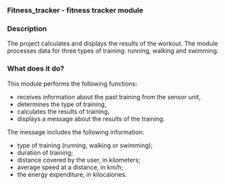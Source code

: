 ### Fitness_tracker - fitness tracker module
### Description
The project calculates and displays the results of the workout. The module processes data for three types of training: running, walking and swimming.
### What does it do?
This module performs the following functions:
- receives information about the past training from the sensor unit,
- determines the type of training,
- calculates the results of training,
- displays a message about the results of the training.

The message includes the following information:
- type of training (running, walking or swimming);
- duration of training;
- distance covered by the user, in kilometers;
- average speed at a distance, in km/h;
- the energy expenditure, in kilocalories.
